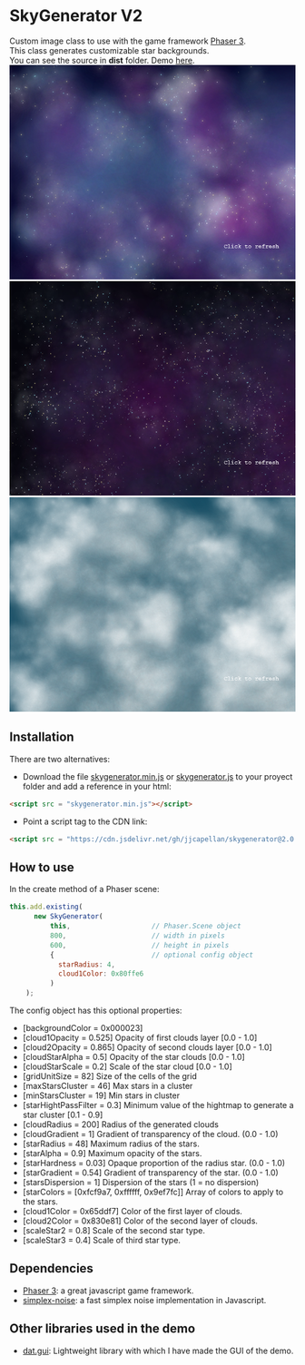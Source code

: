 # SkyGenerator V2
Custom image class to use with the game framework [Phaser 3](https://phaser.io/).  
This class generates customizable star backgrounds.  
You can see the source in **dist** folder. 
Demo [here](https://jjcapellan.github.io/skygenerator/).  
![sample1](img21.png "sample1")  
![sample2](img25.png "sample2") 
![sample3](img26.png "sample3") 
  
## Installation
There are two alternatives:
* Download the file [skygenerator.min.js](https://cdn.jsdelivr.net/gh/jjcapellan/skygenerator@2.0.0/dist/skygenerator.min.js) or [skygenerator.js](https://cdn.jsdelivr.net/gh/jjcapellan/skygenerator@2.0.0/dist/skygenerator.js) to your proyect folder and add a reference in your html:
```html
<script src = "skygenerator.min.js"></script>
```
* Point a script tag to the CDN link:
```html
<script src = "https://cdn.jsdelivr.net/gh/jjcapellan/skygenerator@2.0.0/dist/skygenerator.min.js"></script>
```   

## How to use
In the create method of a Phaser scene:
```js
this.add.existing(
      new SkyGenerator(
          this,                    // Phaser.Scene object
          800,                     // width in pixels
          600,                     // height in pixels
          {                        // optional config object
            starRadius: 4,
            cloud1Color: 0x80ffe6
          )
    );
```
The config object has this optional properties:
* [backgroundColor = 0x000023]
* [cloud1Opacity = 0.525] Opacity of first clouds layer [0.0 - 1.0]
* [cloud2Opacity = 0.865] Opacity of second clouds layer [0.0 - 1.0]
* [cloudStarAlpha = 0.5] Opacity of the star clouds [0.0 - 1.0]
* [cloudStarScale = 0.2] Scale of the star cloud [0.0 - 1.0]
* [gridUnitSize = 82] Size of the cells of the grid
* [maxStarsCluster = 46] Max stars in a cluster
* [minStarsCluster = 19] Min stars in cluster
* [starHightPassFilter = 0.3] Minimum value of the hightmap to generate a star cluster [0.1 - 0.9]
* [cloudRadius = 200] Radius of the generated clouds
* [cloudGradient = 1] Gradient of transparency of the cloud. (0.0 - 1.0)
* [starRadius = 48] Maximum radius of the stars.
* [starAlpha = 0.9] Maximum opacity of the stars.
* [starHardness = 0.03] Opaque proportion of the radius star. (0.0 - 1.0) 
* [starGradient = 0.54] Gradient of transparency of the star. (0.0 - 1.0)
* [starsDispersion = 1] Dispersion of the stars (1 = no dispersion) 
* [starColors = [0xfcf9a7, 0xffffff, 0x9ef7fc]] Array of colors to apply to the stars.
* [cloud1Color = 0x65ddf7] Color of the first layer of clouds.
* [cloud2Color = 0x830e81] Color of the second layer of clouds.
* [scaleStar2 = 0.8] Scale of the second star type.
* [scaleStar3 = 0.4] Scale of third star type.

## Dependencies
* [Phaser 3](https://phaser.io/): a great javascript game framework.
* [simplex-noise](https://github.com/jwagner/simplex-noise.js): a fast simplex noise implementation in Javascript.

## Other libraries used in the demo
* [dat.gui](https://github.com/dataarts/dat.gui): Lightweight library with which I have made the GUI of the demo.